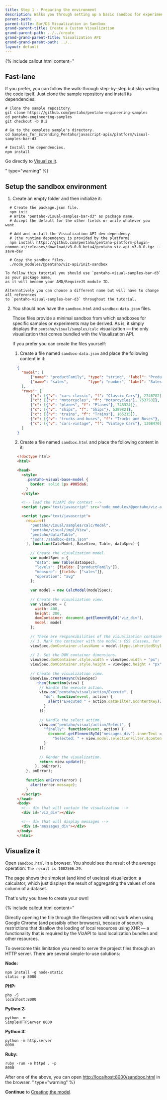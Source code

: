 ```yaml
---
title: Step 1 - Preparing the environment
description: Walks you through setting up a basic sandbox for experimenting with visualizations.
parent-path: .
parent-title: Bar/D3 Visualization in Sandbox
grand-parent-title: Create a Custom Visualization
grand-parent-path: ../../create
grand-grand-parent-title: Visualization API
grand-grand-parent-path: ../..
layout: default
---
```


{% include callout.html content="<h2>Fast-lane</h2>
<p>If you prefer, you can follow the walk-through step-by-step but skip writing the code itself. 
   Just clone the sample repository and install its dependencies:</p>

<pre class='highlight'><code># Clone the sample repository.
git clone https://github.com/pentaho/pentaho-engineering-samples
cd pentaho-engineering-samples
git checkout -b 8.2

# Go to the complete sample's directory.
cd Samples_for_Extending_Pentaho/javascript-apis/platform/visual-samples-bar-d3

# Install the dependencies.
npm install
</code></pre>

<p>Go directly to <a title='Visualize it' href='#visualize-it'>Visualize it</a>.</p>
" type="warning" %}

## Setup the sandbox environment

1. Create an empty folder and then initialize it:
  ```shell
    # Create the package.json file.
    npm init
    # Write "pentaho-visual-samples-bar-d3" as package name.
    # Accept the default for the other fields or write whatever you want.

    # Add and install the Visualization API dev dependency.
    # (the runtime dependency is provided by the platform)
    npm install https://github.com/pentaho/pentaho-platform-plugin-common-ui/releases/download/v3.0.0-beta4/pentaho-viz-api-v3.0.0.tgz --save-dev

    # Copy the sandbox files.
    ./node_modules/@pentaho/viz-api/init-sandbox
  ```

    To follow this tutorial you should use `pentaho-visual-samples-bar-d3` as your package name, 
    as it will become your AMD/RequireJS module ID.

    Alternatively you can choose a different name but will have to change all references 
    to `pentaho-visual-samples-bar-d3` throughout the tutorial.

2. You should now have the `sandbox.html` and `sandbox-data.json` files.

    Those files provide a minimal sandbox from which sandboxes for specific samples or experiments may be derived.
    As is, it simply displays the `pentaho/visual/samples/calc` visualization — 
    the only visualization that comes bundled with the Visualization API.

    If you prefer you can create the files yourself:

    1. Create a file named `sandbox-data.json` and place the following content in it:
      ```json
        {
          "model": [
              {"name": "productFamily", "type": "string", "label": "Product Family"},
              {"name": "sales",         "type": "number", "label": "Sales"}
          ],
          "rows": [
              {"c": [{"v": "cars-classic", "f": "Classic Cars"}, 2746782]},
              {"c": [{"v": "motorcycles", "f": "Motorcycles"}, 753753]},
              {"c": [{"v": "planes", "f": "Planes"}, 748324]},
              {"c": [{"v": "ships", "f": "Ships"}, 538982]},
              {"c": [{"v": "trains", "f": "Trains"}, 165215]},
              {"c": [{"v": "trucks-and-buses", "f": "Trucks and Buses"}, 756438]},
              {"c": [{"v": "cars-vintage", "f": "Vintage Cars"}, 1308470]}
          ]
        }
      ```

    2. Create a file named `sandbox.html` and place the following content in it:
      ```html
        <!doctype html>
        <html>

        <head>
          <style>
            .pentaho-visual-base-model {
              border: solid 1px #005da6;
            }
          </style>

          <!-- load the VizAPI dev context -->
          <script type="text/javascript" src="node_modules/@pentaho/viz-api/webcontext.js"></script>

          <script type="text/javascript">
            require([
              "pentaho/visual/samples/calc/Model",
              "pentaho/visual/impl/View",
              "pentaho/data/Table",
              "json!./sandbox-data.json"
            ], function(CalcModel, BaseView, Table, dataSpec) {
        
              // Create the visualization model.
              var modelSpec = {
                "data": new Table(dataSpec),
                "levels": {fields: ["productFamily"]},
                "measure": {fields: ["sales"]},
                "operation": "avg"
              };
        
              var model = new CalcModel(modelSpec);
        
              // Create the visualization view.
              var viewSpec = {
                width: 400,
                height: 200,
                domContainer: document.getElementById("viz_div"),
                model: model
              };
        
              // These are responsibilities of the visualization container application:
              // 1. Mark the container with the model's CSS classes, for styling purposes.
              viewSpec.domContainer.className = model.$type.inheritedStyleClasses.join(" ");
        
              // 2. Set the DOM container dimensions.
              viewSpec.domContainer.style.width = viewSpec.width + "px";
              viewSpec.domContainer.style.height = viewSpec.height + "px";
        
              // Create the visualization view.
              BaseView.createAsync(viewSpec)
                .then(function(view) {
                  // Handle the execute action.
                  view.on("pentaho/visual/action/Execute", {
                    "do": function(event, action) {
                      alert("Executed " + action.dataFilter.$contentKey);
                    }
                  });
        
                  // Handle the select action.
                  view.on("pentaho/visual/action/Select", {
                    "finally": function(event, action) {
                      document.getElementById("messages_div").innerText =
                        "Selected: " + view.model.selectionFilter.$contentKey;
                    }
                  });
        
                  // Render the visualization.
                  return view.update();
                }, onError);
            }, onError);
        
            function onError(error) {
              alert(error.message);
            }
          </script>
        </head>
        <body>
          <!-- div that will contain the visualization -->
          <div id="viz_div"></div>

          <!-- div that will display messages -->
          <div id="messages_div"></div>
        </body>
        </html>
      ```

## Visualize it

Open `sandbox.html` in a browser.
You should see the result of the average operation: `The result is 1002566.29`.

The page shows the simplest (and kind of useless) visualization: a
calculator, which just displays the result of aggregating the values of
one column of a dataset.

That's why you have to create your own!

{% include callout.html content="<p>Directly opening the file through the filesystem will not work when using 
Google Chrome (and possibly other browsers), because of security restrictions that disallow the loading of 
local resources using XHR — a functionality that is required by the VizAPI to load localization bundles and 
other resources.</p>
<p>To overcome this limitation you need to serve the project files through an HTTP server. 
There are several simple-to-use solutions:</p>

<b>Node:</b><pre class='highlight'><code>npm install -g node-static
static -p 8000</code></pre>

<b>PHP:</b><pre class='highlight'><code>php -S localhost:8000</code></pre>

<b>Python 2:</b><pre class='highlight'><code>python -m SimpleHTTPServer 8000</code></pre>

<b>Python 3:</b><pre class='highlight'><code>python -m http.server 8000</code></pre>

<b>Ruby:</b><pre class='highlight'><code>ruby -run -e httpd . -p 8000</code></pre>

After one of the above, you can open <a href='http://localhost:8000/sandbox.html' target='_blank'>http://localhost:8000/sandbox.html</a> in the browser.
" type="warning" %}


**Continue** to [Creating the model](step2-model-creation).

